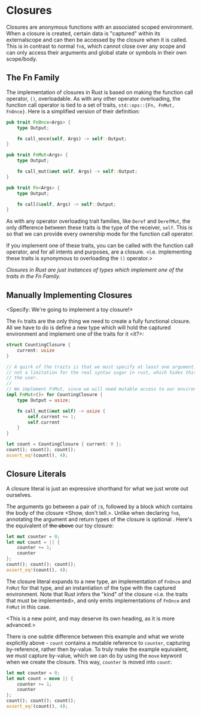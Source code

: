 # Closures

Closures are anonymous functions with an associated scoped environment. When a closure
is created, certain data is "captured" within its externalscope and can then be
accessed by the closure when it is called. This is in contrast to normal `fn`s,
which cannot close over any scope and can only access their arguments and
global state or symbols in their own scope/body.

## The Fn Family

The implementation of closures in Rust is based on making the function call
operator, `()`, overloadable. As with any other operator overloading, the
function call operator is tied to a set of traits, `std::ops::{Fn, FnMut,
FnOnce}`. Here is a simplified version of their definition:

```rust
pub trait FnOnce<Args> {
    type Output;

    fn call_once(self, Args) -> self::Output;
}

pub trait FnMut<Args> {
    type Output;

    fn call_mut(&mut self, Args) -> self::Output;
}

pub trait Fn<Args> {
    type Output;

    fn call(&self, Args) -> self::Output;
}
```

As with any operator overloading trait families, like `Deref` and
`DerefMut`, the only difference between these traits is the type of the
receiver, `self`. This is so that we can provide every ownership mode for
the function call operator. <This needs further explanation...>

If you implement one of these traits, you can be called with the function call
operator, and for all intents and purposes, are a closure. <i.e. implementing
these traits is synonymous to overloading the `()` operator.>

_Closures in Rust are just instances of types which implement one of the traits
in the Fn Family._

## Manually Implementing Closures

<Specify: We're going to implement a toy closure!>

The `Fn` traits are the only thing we need to create a fully functional <punny>
closure. All we have to do is define a new type which will hold the captured
environment and implement one of the traits for it <it?>:

```rust
struct CountingClosure {
    current: usize
}

// A quirk of the traits is that we must specify at least one argument. This is
// not a limitation for the real syntax sugar in rust, which hides this from
// the user.
//
// We implement FnMut, since we will need mutable access to our environment.
impl FnMut<()> for CountingClosure {
    type Output = usize;

    fn call_mut(&mut self) -> usize {
        self.current += 1;
        self.current
    }
}

let count = CountingClosure { current: 0 };
count(); count(); count();
assert_eq!(count(), 4);
```

## Closure Literals

A closure literal is just an expressive shorthand for what we just wrote out
ourselves.

The arguments go between a pair of `|`s, followed by a block which contains the
body of the closure <Show, don't tell.>. Unlike when declaring `fn`s, annotating the argument and
return types of the closure is optional <Reverse the two statements in this sentence>.
Here's the equivalent of <s>the above</s> our toy closure:

```rust
let mut counter = 0;
let mut count = || {
    counter += 1;
    counter
};
count(); count(); count();
assert_eq!(count(), 4);
```

The closure literal expands to a new type, an implementation of `FnOnce` and
`FnMut` for that type, and an instantiation of the type with the captured
environment. Note that Rust infers the "kind" of the closure <i.e. the traits that must
be implemented>, and only emits implementations of `FnOnce` and `FnMut` in this case.

<This is a new point, and may deserve its own heading, as it is more advanced.>

There is one subtle difference between this example and what we wrote
explicitly above - `count` contains a mutable reference to `counter`, capturing
by-reference, rather then by-value. To truly make the example equivalent, we
must capture by-value, which we can do by using the `move` keyword when we
create the closure. This way, `counter` is moved into `count`:

```rust
let mut counter = 0;
let mut count = move || {
    counter += 1;
    counter
};
count(); count(); count();
assert_eq!(count(), 4);
```

